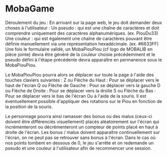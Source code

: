 # MobaGame
Déroulement du jeu :
En arrivant sur la page web, le jeu doit demander deux choses à l'utilisateur :
Un pseudo : qui est une chaîne de caractères et doit comprendre uniquement des caractères alphanumériques. (ex. PiouDu33)
Une couleur : qui est également une chaîne de caractères pouvant être définie manuellement via une représentation hexadécimale. (ex. #6633FF)
Une fois le formulaire validé, un MobaPiouPiou (cf logo de MOBALIB en pièce jointe) devra être généré de la couleur choisie précédemment et le pseudo défini à l'étape précédente devra apparaître en permanence sous le MobaPiouPiou.

Le MobaPiouPiou pourra alors se déplacer sur toute la page à l'aide des touches claviers suivantes : 
Z ou Flèche du Haut : Pour se déplacer vers le  haut de l'écran
Q ou Flèche de Gauche : Pour se déplacer vers la gauche
D ou Flèche de Droite : Pour se déplacer vers la droite
S ou Flèche du Bas : Pour se déplacer vers le bas de l'écran
Ou à l'aide de la souris. Il est éventuellement possible d'appliquer des rotations sur le Piou en fonction de la position de la souris.

Le personnage pourra ainsi ramasser des bonus ou des malus (ceux-ci doivent être différenciés visuellement) placés aléatoirement sur l'écran qui incrémenteront ou décrémenteront un compteur de points placé en haut à droite de l'écran. Les bonus / malus doivent apparaître continuellement sur l'écran, on ne peut pas se retrouver sans bonus à l'écran.
Dans le cas où nos points tombent en dessous de 0, le jeu s'arrête et on redemande un pseudo et une couleur à l'utilisateur afin de recommencer une session.